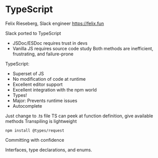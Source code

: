 # TypeScript

Felix Rieseberg, Slack engineer
https://felix.fun

Slack ported to TypeScript

- JSDoc/ESDoc requires trust in devs
- Vanilla JS requires source code study
Both methods are inefficient, frustrating, and failure-prone

TypeScript:
- Superset of JS
- No modification of code at runtime
- Excellent editor support
- Excellent integration with the npm world
- Types!
- Major: Prevents runtime issues
- Autocomplete

Just change to .ts file
TS can peek at function definition, give available methods
Transpiling is lightweight

`npm install @types/request`

Committing with confidence

Interfaces, type declarations, and enums. 









